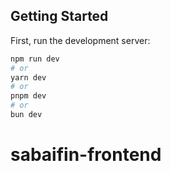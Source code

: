 ## Getting Started
First, run the development server:
```bash
npm run dev
# or
yarn dev
# or
pnpm dev
# or
bun dev
```
# sabaifin-frontend
